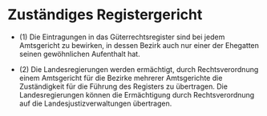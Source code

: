 # Zuständiges Registergericht

- (1) Die Eintragungen in das Güterrechtsregister sind bei jedem Amtsgericht zu bewirken, in dessen Bezirk auch nur einer der Ehegatten seinen gewöhnlichen Aufenthalt hat.

- (2) Die Landesregierungen werden ermächtigt, durch Rechtsverordnung einem Amtsgericht für die Bezirke mehrerer Amtsgerichte die Zuständigkeit für die Führung des Registers zu übertragen. Die Landesregierungen können die Ermächtigung durch Rechtsverordnung auf die Landesjustizverwaltungen übertragen.

